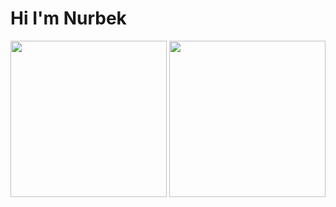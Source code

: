 <!DOCTYPE html>

<html>
    <head>
        <h1>Hi I'm Nurbek</h1>
    </head>
    <body>
                <img src="https://camo.githubusercontent.com/c9f502c7a0cfe6ce87d57fe34f648a59391abee3c1c58969d3cab50abc0a85e6/68747470733a2f2f6d7269742e757a2f7374617469632f6d656469612f6c6f676f2e38343632373365643435656439663538383763382e706e67"
             width="250"/>
        <img src = "https://static.djangoproject.com/img/logos/django-logo-negative.1d528e2cb5fb.png"
             width="250"/>
    </body>
</html>
